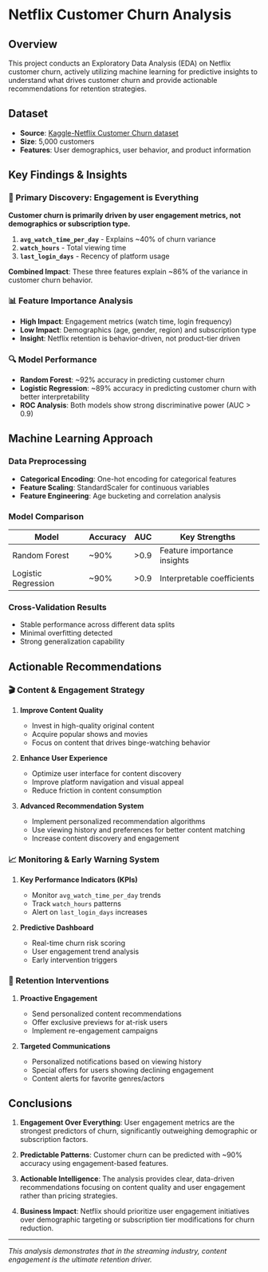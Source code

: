 # Netflix Customer Churn Analysis

## Overview
This project conducts an Exploratory Data Analysis (EDA) on Netflix customer churn, actively utilizing machine learning for predictive insights to understand what drives customer churn and provide actionable recommendations for retention strategies.

## Dataset
- **Source**: [Kaggle-Netflix Customer Churn dataset](https://www.kaggle.com/datasets/abdulwadood11220/netflix-customer-churn-dataset)
- **Size**: 5,000 customers
- **Features**: User demographics, user behavior, and product information

## Key Findings & Insights

### 🎯 Primary Discovery: Engagement is Everything
**Customer churn is primarily driven by user engagement metrics, not demographics or subscription type.**

1. **`avg_watch_time_per_day`** - Explains ~40% of churn variance
2. **`watch_hours`** - Total viewing time
3. **`last_login_days`** - Recency of platform usage

**Combined Impact**: These three features explain ~86% of the variance in customer churn behavior.

### 📊 Feature Importance Analysis
- **High Impact**: Engagement metrics (watch time, login frequency)
- **Low Impact**: Demographics (age, gender, region) and subscription type
- **Insight**: Netflix retention is behavior-driven, not product-tier driven

### 🔍 Model Performance
- **Random Forest**: ~92% accuracy in predicting customer churn
- **Logistic Regression**: ~89% accuracy in predicting customer churn with better interpretability
- **ROC Analysis**: Both models show strong discriminative power (AUC > 0.9)

## Machine Learning Approach

### Data Preprocessing
- **Categorical Encoding**: One-hot encoding for categorical features
- **Feature Scaling**: StandardScaler for continuous variables
- **Feature Engineering**: Age bucketing and correlation analysis

### Model Comparison
| Model | Accuracy | AUC | Key Strengths |
|-------|----------|-----|---------------|
| Random Forest | ~90% | >0.9 | Feature importance insights |
| Logistic Regression | ~90% | >0.9 | Interpretable coefficients |

### Cross-Validation Results
- Stable performance across different data splits
- Minimal overfitting detected
- Strong generalization capability

## Actionable Recommendations

### 🎬 Content & Engagement Strategy
1. **Improve Content Quality**
   - Invest in high-quality original content
   - Acquire popular shows and movies
   - Focus on content that drives binge-watching behavior

2. **Enhance User Experience**
   - Optimize user interface for content discovery
   - Improve platform navigation and visual appeal
   - Reduce friction in content consumption

3. **Advanced Recommendation System**
   - Implement personalized recommendation algorithms
   - Use viewing history and preferences for better content matching
   - Increase content discovery and engagement

### 📈 Monitoring & Early Warning System
1. **Key Performance Indicators (KPIs)**
   - Monitor `avg_watch_time_per_day` trends
   - Track `watch_hours` patterns
   - Alert on `last_login_days` increases

2. **Predictive Dashboard**
   - Real-time churn risk scoring
   - User engagement trend analysis
   - Early intervention triggers

### 🎯 Retention Interventions
1. **Proactive Engagement**
   - Send personalized content recommendations
   - Offer exclusive previews for at-risk users
   - Implement re-engagement campaigns

2. **Targeted Communications**
   - Personalized notifications based on viewing history
   - Special offers for users showing declining engagement
   - Content alerts for favorite genres/actors

## Conclusions

1. **Engagement Over Everything**: User engagement metrics are the strongest predictors of churn, significantly outweighing demographic or subscription factors.

2. **Predictable Patterns**: Customer churn can be predicted with ~90% accuracy using engagement-based features.

3. **Actionable Intelligence**: The analysis provides clear, data-driven recommendations focusing on content quality and user engagement rather than pricing strategies.

4. **Business Impact**: Netflix should prioritize user engagement initiatives over demographic targeting or subscription tier modifications for churn reduction.

---
*This analysis demonstrates that in the streaming industry, content engagement is the ultimate retention driver.*
